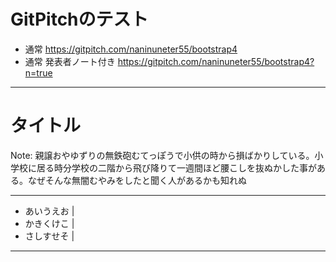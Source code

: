 # GitPitchのテスト

- 通常 https://gitpitch.com/naninuneter55/bootstrap4
- 通常 発表者ノート付き https://gitpitch.com/naninuneter55/bootstrap4?n=true


---

# タイトル

Note:
親譲おやゆずりの無鉄砲むてっぽうで小供の時から損ばかりしている。小学校に居る時分学校の二階から飛び降りて一週間ほど腰こしを抜ぬかした事がある。なぜそんな無闇むやみをしたと聞く人があるかも知れぬ

---

- あいうえお |
- かきくけこ |
- さしすせそ |

---
